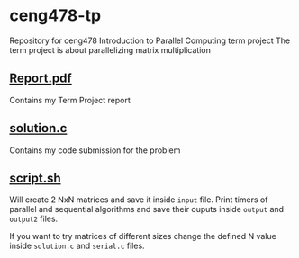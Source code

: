 # ceng478-tp
Repository for ceng478 Introduction to Parallel Computing term project
The term project is about parallelizing matrix multiplication
## [Report.pdf](https://github.com/e-hengirmen/ceng478-tp/blob/main/Report.pdf)
Contains my Term Project report 
## [solution.c](https://github.com/e-hengirmen/ceng478-tp/blob/main/src/solution.c)
Contains my code submission for the problem
## [script.sh](https://github.com/e-hengirmen/ceng478-tp/blob/main/src/script.sh)
Will create 2 NxN matrices and save it inside `input` file. Print timers of parallel and sequential algorithms and save their ouputs inside `output` and `output2` files.

If you want to try matrices of different sizes change the defined N value inside `solution.c` and `serial.c` files.

